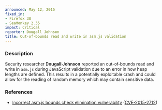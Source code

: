 ```yaml
---
announced: May 12, 2015
fixed_in:
- Firefox 38
- SeaMonkey 2.35
impact: Critical
reporter: Dougall Johnson
title: Out-of-bounds read and write in asm.js validation
---
```


<h3>Description</h3>

<p>Security researcher <strong>Dougall Johnson</strong> reported an
out-of-bounds read and write in <code>asm.js</code> during JavaScript validation
due to an error in how heap lengths are defined. This results in a potentially
exploitable crash and could allow for the reading of random memory which may
contain sensitive data.
</p>

<h3>References</h3>

<ul>
  <li><a href="https://bugzilla.mozilla.org/show_bug.cgi?id=1152280">
        Incorrect asm.js bounds check elimination vulnerability</a>
(<a href="http://cve.mitre.org/cgi-bin/cvename.cgi?name=CVE-2015-2712"
class="ex-ref">CVE-2015-2712</a>)</li>
</ul>



